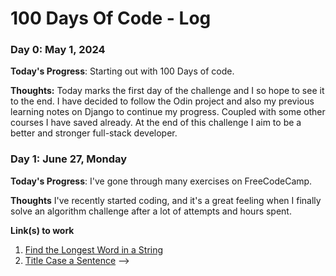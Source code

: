 # 100 Days Of Code - Log

### Day 0: May 1, 2024

<!-- ##### (delete me or comment me out) -->

**Today's Progress**: Starting out with 100 Days of code.

**Thoughts:** Today marks the first day of the challenge and I so hope to see it to the end. I have decided to follow the Odin project and also my previous learning notes on Django to continue my progress. Coupled with some other courses I have saved already. At the end of this challenge I aim to be a better and stronger full-stack developer.

### Day 1: June 27, Monday

**Today's Progress**: I've gone through many exercises on FreeCodeCamp.

**Thoughts** I've recently started coding, and it's a great feeling when I finally solve an algorithm challenge after a lot of attempts and hours spent.

**Link(s) to work**

1. [Find the Longest Word in a String](https://www.freecodecamp.com/challenges/find-the-longest-word-in-a-string)
2. [Title Case a Sentence](https://www.freecodecamp.com/challenges/title-case-a-sentence) -->
